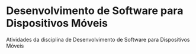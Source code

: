 # Desenvolvimento de Software para Dispositivos Móveis
Atividades da disciplina de Desenvolvimento de Software para Dispositivos Móveis

